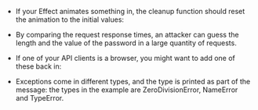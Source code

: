- If your Effect animates something in, the cleanup function should reset the animation to the initial values:

- By comparing the request response times, an attacker can guess the length and the value of the password in a large quantity of requests.

- If one of your API clients is a browser, you might want to add one of these back in:

- Exceptions come in different types, and the type is printed as part of the message: the types in the example are ZeroDivisionError, NameError and TypeError.